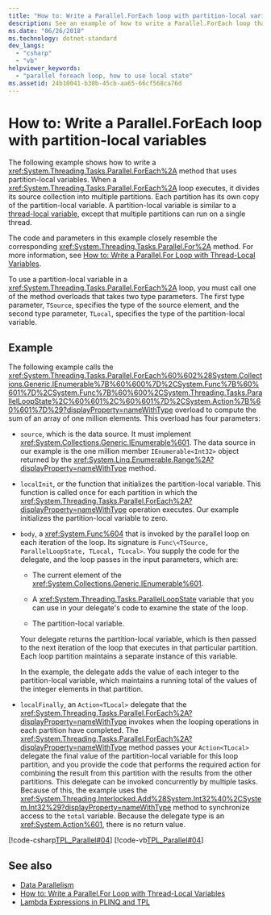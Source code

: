 ```yaml
---
title: "How to: Write a Parallel.ForEach loop with partition-local variables"
description: See an example of how to write a Parallel.ForEach loop that uses partition-local variables in .NET.
ms.date: "06/26/2018"
ms.technology: dotnet-standard
dev_langs:
  - "csharp"
  - "vb"
helpviewer_keywords:
  - "parallel foreach loop, how to use local state"
ms.assetid: 24b10041-b30b-45cb-aa65-66cf568ca76d
---
```

# How to: Write a Parallel.ForEach loop with partition-local variables

The following example shows how to write a <xref:System.Threading.Tasks.Parallel.ForEach%2A> method that uses partition-local variables. When a <xref:System.Threading.Tasks.Parallel.ForEach%2A> loop executes, it divides its source collection into multiple partitions. Each partition has its own copy of the partition-local variable. A partition-local variable is similar to a [thread-local variable](xref:System.Threading.ThreadLocal%601), except that multiple partitions can run on a single thread.

The code and parameters in this example closely resemble the corresponding <xref:System.Threading.Tasks.Parallel.For%2A> method. For more information, see [How to: Write a Parallel.For Loop with Thread-Local Variables](how-to-write-a-parallel-for-loop-with-thread-local-variables.md).

To use a partition-local variable in a <xref:System.Threading.Tasks.Parallel.ForEach%2A> loop, you must call one of the method overloads that takes two type parameters. The first type parameter, `TSource`, specifies the type of the source element, and the second type parameter, `TLocal`, specifies the type of the partition-local variable.

## Example

The following example calls the <xref:System.Threading.Tasks.Parallel.ForEach%60%602%28System.Collections.Generic.IEnumerable%7B%60%600%7D%2CSystem.Func%7B%60%601%7D%2CSystem.Func%7B%60%600%2CSystem.Threading.Tasks.ParallelLoopState%2C%60%601%2C%60%601%7D%2CSystem.Action%7B%60%601%7D%29?displayProperty=nameWithType> overload to compute the sum of an array of one million elements. This overload has four parameters:

- `source`, which is the data source. It must implement <xref:System.Collections.Generic.IEnumerable%601>. The data source in our example is the one million member `IEnumerable<Int32>` object returned by the <xref:System.Linq.Enumerable.Range%2A?displayProperty=nameWithType> method.

- `localInit`, or the function that initializes the partition-local variable. This function is called once for each partition in which the <xref:System.Threading.Tasks.Parallel.ForEach%2A?displayProperty=nameWithType> operation executes. Our example initializes the partition-local variable to zero.

- `body`, a <xref:System.Func%604> that is invoked by the parallel loop on each iteration of the loop. Its signature is `Func\<TSource, ParallelLoopState, TLocal, TLocal>`. You supply the code for the delegate, and the loop passes in the input parameters, which are:

  - The current element of the <xref:System.Collections.Generic.IEnumerable%601>.

  - A <xref:System.Threading.Tasks.ParallelLoopState> variable that you can use in your delegate's code to examine the state of the loop.

  - The partition-local variable.

  Your delegate returns the partition-local variable, which is then passed to the next iteration of the loop that executes in that particular partition. Each loop partition maintains a separate instance of this variable.

  In the example, the delegate adds the value of each integer to the partition-local variable, which maintains a running total of the values of the integer elements in that partition.

- `localFinally`, an `Action<TLocal>` delegate that the <xref:System.Threading.Tasks.Parallel.ForEach%2A?displayProperty=nameWithType> invokes when the looping operations in each partition have completed. The <xref:System.Threading.Tasks.Parallel.ForEach%2A?displayProperty=nameWithType> method passes your `Action<TLocal>` delegate the final value of the partition-local variable for this loop partition, and you provide the code that performs the required action for combining the result from this partition with the results from the other partitions. This delegate can be invoked concurrently by multiple tasks. Because of this, the example uses the <xref:System.Threading.Interlocked.Add%28System.Int32%40%2CSystem.Int32%29?displayProperty=nameWithType> method to synchronize access to the `total` variable. Because the delegate type is an <xref:System.Action%601>, there is no return value.

[!code-csharp[TPL_Parallel#04](../../../samples/snippets/csharp/VS_Snippets_Misc/tpl_parallel/cs/foreachthreadlocal.cs#04)]
[!code-vb[TPL_Parallel#04](../../../samples/snippets/visualbasic/VS_Snippets_Misc/tpl_parallel/vb/foreachthreadlocal.vb#04)]

## See also

- [Data Parallelism](data-parallelism-task-parallel-library.md)
- [How to: Write a Parallel.For Loop with Thread-Local Variables](how-to-write-a-parallel-for-loop-with-thread-local-variables.md)
- [Lambda Expressions in PLINQ and TPL](lambda-expressions-in-plinq-and-tpl.md)
